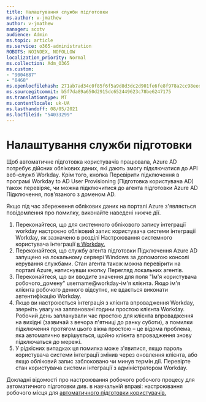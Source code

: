 ```yaml
---
title: Налаштування служби підготовки
ms.author: v-jmathew
author: v-jmathew
manager: scotv
audience: Admin
ms.topic: article
ms.service: o365-administration
ROBOTS: NOINDEX, NOFOLLOW
localization_priority: Normal
ms.collection: Adm_O365
ms.custom:
- "9004687"
- "8468"
ms.openlocfilehash: 271ab7ad34c0f85f6f5a9d8d3dc2d901fe6fe8f978a2cc98eed986f594036f17
ms.sourcegitcommit: b5f7da89a650d2915dc652449623c78be6247175
ms.translationtype: MT
ms.contentlocale: uk-UA
ms.lasthandoff: 08/05/2021
ms.locfileid: "54033299"
---
```

# <a name="configuring-the-provision-service"></a>Налаштування служби підготовки

Щоб автоматичне підготовка користувачів працювала, Azure AD потребує дійсних облікових даних, які дають змогу підключатися до API веб-служб Workday. Крім того, кнопка Перевірити підключення в програмі Workday to AD User Provisioning (Підготовка користувача AD) також перевіряє, чи можна підключитися до агента підготовки Azure AD Підключення, пов'язаного з доменом AD.

Якщо під час збереження облікових даних на порталі Azure з'являється повідомлення про помилку, виконайте наведені нижче дії.

1. Переконайтеся, що для системного облікового запису інтеграції workday настроєно обліковий запис користувача системи інтеграції Workday, як зазначено в розділі Настроювання системного користувача інтеграції [в Workday.](https://docs.microsoft.com/azure/active-directory/saas-apps/workday-inbound-tutorial)
2. Переконайтеся, що службу агента підготовки Підключення Azure AD запущено на локальному сервері Windows за допомогою консолі керування службами. Стан агента також можна перевірити на порталі Azure, натиснувши кнопку Перегляд локальних агентів.
3. Переконайтеся, що ви вводите значення для поля "Ім'я користувача робочого_домену" username@workday-ім'я клієнта. Якщо ім'я клієнта робочого денного відсутнє, не вдається виконати автентифікацію Workday.
4. Якщо ви настроюється інтеграція з клієнта впровадження Workday, зверніть увагу на заплановані години простою клієнта Workday. Робочий день запланували час простою для клієнта впровадження на вихідні (зазвичай з вечора п'ятниці до ранку суботи), а помилки підключення протягом цього вікна простою – це відома проблема, яка автоматично вирішується, щойно клієнта впровадження знову підключаться до мережі.
5. У рідкісних випадках ця помилка може з'явитися, якщо пароль користувача системи інтеграції змінив через оновлення клієнта, або якщо обліковий запис заблоковано чи минув термін дії. Перевірте стан користувача системи інтеграції з адміністратором Workday.

Докладні відомості про настроювання робочого робочого процесу для автоматичного підготовки див. в навчальній вправі: настроювання робочого місця для [автоматичного підготовки користувачів.](https://docs.microsoft.com/azure/active-directory/saas-apps/workday-inbound-tutorial)
